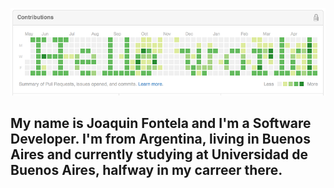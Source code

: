 [![Header](header.png "Header")]()

## My name is Joaquin Fontela and I'm a Software Developer. I'm from Argentina, living in Buenos Aires and currently studying at Universidad de Buenos Aires, halfway in my carreer there. 
